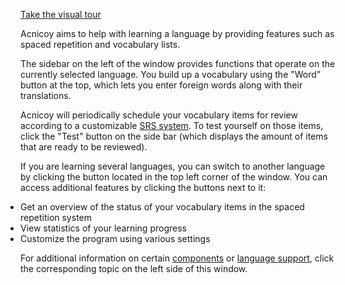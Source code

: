 [Take the visual tour](tour#main-window)

Acnicoy aims to help with learning a language by providing features such as
spaced repetition and vocabulary lists.

The sidebar on the left of the window provides functions that operate on the
currently selected language. You build up a vocabulary using the "Word" button
at the top, which lets you enter foreign words along with their translations.

Acnicoy will periodically schedule your vocabulary items for review according
to a customizable [SRS system](help#Components#SRS). To test yourself on those
items, click the "Test" button on the side bar (which displays the amount of
items that are ready to be reviewed).

If you are learning several languages, you can switch to another language
by clicking the button located in the top left corner of the window.
You can access additional features by clicking the buttons next to it:

<ul class="fa-ul" style="padding-left: 0">
<li><i class="fa fa-home fa-li"></i> Get an overview of the status of your vocabulary items in the spaced repetition system</li>
<li><i class="fa fa-bar-chart fa-li"></i> View statistics of your learning progress</li>
<li><i class="fa fa-gear fa-li"></i> Customize the program using various settings</li>
</ul>

For additional information on certain [components](help#Components) or
[language support](help#Languages), click the corresponding topic on the
left side of this window.
